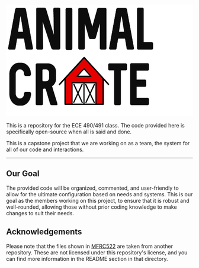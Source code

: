 <p align="center"> <img alt="Animal Crate" width="900" height="300" src="https://github.com/Animal-Crate/Animal-Crate/blob/master/Team-Logo.png" /></p>

This is a repository for the ECE 490/491 class. The code provided here is specifically open-source when all is said and done.

This is a capstone project that we are working on as a team, the system for all of our code and interactions.

---

## Our Goal
The provided code will be organized, commented, and user-friendly to allow for the ultimate configuration based on needs and systems. This is our goal as the members working on this project, to ensure that it is robust and well-rounded, allowing those without prior coding knowledge to make changes to suit their needs.

## Acknowledgements
Please note that the files shown in [MFRC522](https://github.com/Animal-Crate/Animal-Crate/tree/master/MFRC522) are taken from another repository. These are not licensed under this repository's license, and you can find more information in the README section in that directory.
